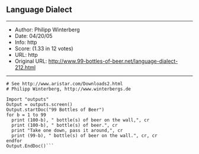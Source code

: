 
## Language Dialect ##
---
- Author: Philipp Winterberg
- Date: 04/20/05
- Info: http
- Score:  (1.33 in 12 votes)
- URL: http
- Original URL: http://www.99-bottles-of-beer.net/language-dialect-212.html
---

```# Dialect version of 99 Bottles of beer (Bottles.d) 
# See http://www.aristar.com/Downloads2.html
# Philipp Winterberg, http://www.winterbergs.de            

Import "outputs"
Output = outputs.screen()
Output.startDoc("99 Bottles of Beer")
for b = 1 to 99
  print (100-b), " bottle(s) of beer on the wall,", cr
  print (100-b), " bottle(s) of beer.", cr
  print "Take one down, pass it around,", cr
  print (99-b), " bottle(s) of beer on the wall.", cr, cr
endfor
Output.EndDoc()```